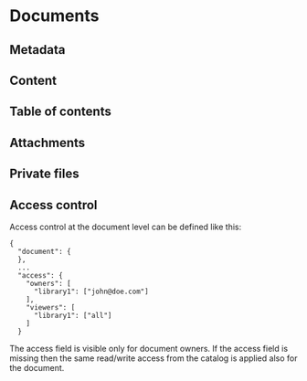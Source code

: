 # Documents

## Metadata

## Content

## Table of contents

## Attachments

## Private files

## Access control

Access control at the document level can be defined like this:

```
{
  "document": {
  },
  ...
  "access": {
    "owners": [
      "library1": ["john@doe.com"]
    ],
    "viewers": [
      "library1": ["all"]
    ]
  }
```

The access field is visible only for document owners.
If the access field is missing then the same read/write access from the catalog is applied also for the document.
